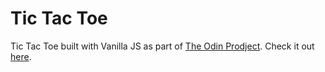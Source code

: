 # Tic Tac Toe

Tic Tac Toe built with Vanilla JS as part of [The Odin Prodject](https://www.theodinproject.com/lessons/node-path-javascript-tic-tac-toe). Check it out [here](https://wondrous-sprinkles-fd032d.netlify.app/).

